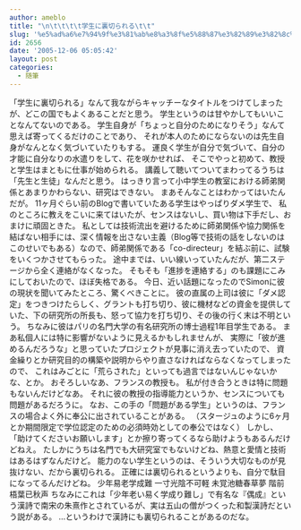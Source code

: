 ```yaml
---
author: ameblo
title: "\n\t\t\t\t学生に裏切られる\t\t"
slug: '%e5%ad%a6%e7%94%9f%e3%81%ab%e8%a3%8f%e5%88%87%e3%82%89%e3%82%8c%e3%82%8b'
id: 2656
date: '2005-12-06 05:05:42'
layout: post
categories:
  - 随筆
---
```


「学生に裏切られる」なんて我ながらキャッチーなタイトルをつけてしまったが、どこの国でもよくあることだと思う。 学生というのは甘やかしてもいいことなんてないのである。 学生自身が「ちょっと自分のためになりそう」なんて思えば寄ってくるだけのことであり、 それが本人のためにならないのは先生自身がなんとなく気づいていたりもする。 運良く学生が自分で気づいて、自分の才能に自分なりの水遣りをして、花を咲かせれば、 そこでやっと初めて、教授と学生はまともに仕事が始められる。 講義して聴いてついてまわってるうちは「先生と生徒」なんだと思う。 はっきり言って小中学生の教室における師弟関係とあまりかわらない、研究はできない。 まあそんなことはわかってはいたんだが。 11ヶ月ぐらい前のBlogで書いていたある学生はやっぱりダメ学生で、 私のところに教えをこいに来てはいたが、センスはないし、買い物は下手だし、おまけに頑固ときた。 私としては技術流出を避けるために師弟関係や協力関係を結ばない相手には、深く情報を出さない主義（Blog等で技術の話をしないのはこのせいでもある）なので、師弟関係である「co-directeur」を結ぶ前に、試験をいくつかさせてもらった。 途中までは、いい線いっていたんだが、第二ステージから全く連絡がなくなった。 そもそも「進捗を連絡する」のも課題にこみにしておいたので、ほぼ失格である。 今日、近い話題になったのでSimonに彼の現状を聞いてみたところ、驚くべきことに。 彼の直属の上司は彼に「ダメ認定」をつきつけたらしく、グラントも打ち切り、彼に機材などの資金を提供していた、下の研究所の所長も、怒って協力を打ち切り、その後の行く末は不明という。 ちなみに彼はパリの名門大学の有名研究所の博士過程1年目学生である。 まあ私個人には特に影響がないように見えるかもしれませんが、 実際に「彼が進めるんだろうな」と思っていたプロジェクトが見事に消え去っていたので、 資金繰りとか研究目的の構築や説明からやり直さなければならなくなってしまったので、 これはみごとに「荒らされた」といっても過言ではないんじゃないかな、とか。 おそろしいなあ、フランスの教授も。 私が付き合うときは特に問題もないんだけどなあ。 それに彼の教授の指導能力というか、センスについても問題があるだろうに。 なお、この手の「問題がある学生」というのは、フランスの場合よく外に奉公に出されていることがある。 （スタージュのように6ヶ月とか期間限定で学位認定のための必須時効としての奉公ではなく） しかし、 「助けてくださいお願いします」とか擦り寄ってくるなら助けようもあるんだけどねえ。 たしかにうちは名門でも大研究室でもないけどね、熱意と愛情と技術はあるはずなんだけど。 能力のない学生というのは、そういう大切なものが見抜けない、だから裏切られる。 正確には裏切られるというよりも、自分で駄目になってるんだけどね。 少年易老学成難 一寸光陰不可軽 未覚池糖春草夢 階前梧葉已秋声 ちなみにこれは「少年老い易く学成り難し」で有名な『偶成』という漢詩で南宋の朱熹作とされているが、実は五山の僧がつくった和製漢詩だという説がある。 …というわけで漢詩にも裏切られることがあるのだな。